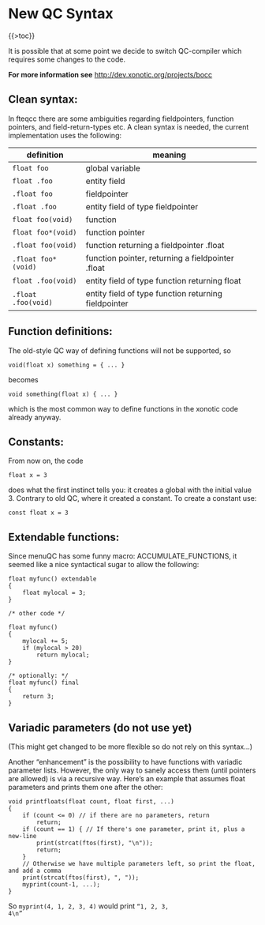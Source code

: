New QC Syntax
=============

{{\>toc}}

It is possible that at some point we decide to switch QC-compiler which requires some changes to the code.

**For more information see** http://dev.xonotic.org/projects/bocc

Clean syntax:
-------------

In fteqcc there are some ambiguities regarding fieldpointers, function pointers, and field-return-types etc.
A clean syntax is needed, the current implementation uses the following:

|definition|meaning|
|----------|-------|
|<code>float foo</code>|global variable|
|<code>float .foo</code>|entity field|
|<code>.float foo</code>|fieldpointer|
|<code>.float .foo</code>|entity field of type fieldpointer|
|<code>float foo(void)</code>|function|
|<code>float foo\*(void)</code>|function pointer|
|<code>.float foo(void)</code>|function returning a fieldpointer .float|
|<code>.float foo\*(void)</code>|function pointer, returning a fieldpointer .float|
|<code>float .foo(void)</code>|entity field of type function returning float|
|<code>.float .foo(void)</code>|entity field of type function returning fieldpointer|

Function definitions:
---------------------

The old-style QC way of defining functions will not be supported, so

    void(float x) something = { ... }

becomes

    void something(float x) { ... }

which is the most common way to define functions in the xonotic code already anyway.

Constants:
----------

From now on, the code

    float x = 3

does what the first instinct tells you: it creates a global with the initial value 3. Contrary to old QC, where it created a constant.
To create a constant use:

    const float x = 3

Extendable functions:
---------------------

Since menuQC has some funny macro: ACCUMULATE\_FUNCTIONS, it seemed like a nice syntactical sugar to allow the following:

    float myfunc() extendable
    {
        float mylocal = 3;
    }

    /* other code */

    float myfunc()
    {
        mylocal += 5;
        if (mylocal > 20)
            return mylocal;
    }

    /* optionally: */
    float myfunc() final
    {
        return 3;
    }

Variadic parameters (do not use yet)
------------------------------------

(This might get changed to be more flexible so do not rely on this syntax…)

Another “enhancement” is the possibility to have functions with variadic parameter lists. However, the only way to sanely access them (until pointers are allowed) is via a recursive way.
Here’s an example that assumes float parameters and prints them one after the other:

    void printfloats(float count, float first, ...)
    {
        if (count <= 0) // if there are no parameters, return
            return;
        if (count == 1) { // If there's one parameter, print it, plus a new-line
            print(strcat(ftos(first), "\n"));
            return;
        }
        // Otherwise we have multiple parameters left, so print the float, and add a comma
        print(strcat(ftos(first), ", "));
        myprint(count-1, ...);
    }

So <code>myprint(4, 1, 2, 3, 4)</code> would print <code>“1, 2, 3, 4\\n”</code>
